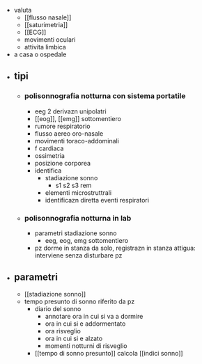 - valuta
	- [[flusso nasale]]
	- [[saturimetria]]
	- [[ECG]]
	- movimenti oculari
	- attivita limbica
- a casa o ospedale
- ## tipi
	- ### polisonnografia notturna con sistema portatile
		- eeg 2 derivazn unipolatri
		- [[eog]], [[emg]] sottomentiero
		- rumore respiratorio
		- flusso aereo oro-nasale
		- movimenti toraco-addominali
		- f cardiaca
		- ossimetria
		- posizione corporea
		- identifica
			- stadiazione sonno
				- s1 s2 s3 rem
			- elementi microstruttrali
			- identificazn diretta eventi respiratori
	- ### polisonnografia notturna in lab
		- parametri stadiazione sonno
			- eeg, eog, emg sottomentiero
		- pz dorme in stanza da solo, registrazn in stanza attigua: interviene senza disturbare pz
- ## parametri
	- [[stadiazione sonno]]
	- tempo presunto di sonno riferito da pz
		- diario del sonno
			- annotare ora in cui si va a dormire
			- ora in cui si e addormentato
			- ora risveglio
			- ora in cui si e alzato
			- momenti notturni di risveglio
		- [[tempo di sonno presunto]] calcola [[indici sonno]]